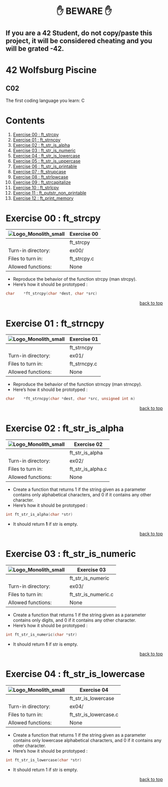 <h1 align="center">✋ BEWARE ✋</h1>

## If you are a 42 Student, do not copy/paste this project, it will be considered cheating and you will be grated -42.

# 42 Wolfsburg Piscine 
## C02

The first coding language you learn: C

# Contents

1. [Exercise 00 : ft_strcpy](#ex00)
2. [Exercise 01 : ft_strncpy](#ex01)
3. [Exercise 02 : ft_str_is_alpha](#ex02)
4. [Exercise 03 : ft_str_is_numeric](#ex03)
5. [Exercise 04 : ft_str_is_lowercase](#ex04)
6. [Exercise 05 : ft_str_is_uppercase](#ex05)
7. [Exercise 06 : ft_str_is_printable](#ex06)
8. [Exercise 07 : ft_strupcase](#ex07)
9. [Exercise 08 : ft_strlowcase](#ex08)
10. [Exercise 09 : ft_strcapitalize](#ex09)
11. [Exercise 10 : ft_strlcpy](#ex10)
12. [Exercise 11 : ft_putstr_non_printable](#ex11)
13. [Exercise 12 : ft_print_memory](#ex12)

# <a name="ex00">Exercise 00 : ft_strcpy</a>

| ![Logo_Monolith_small](https://user-images.githubusercontent.com/120580537/209333599-dc44418d-8ee7-42b6-8a4a-7ff328778d87.png) | Exercise 00 |
| ----- | ----- |
| | ft_strcpy |
| Turn-in directory: | ex00/ |
| Files to turn in: | ft_strcpy.c |
| Allowed functions: | None |

* Reproduce the behavior of the function strcpy (man strcpy).
* Here’s how it should be prototyped :

````C
char    *ft_strcpy(char *dest, char *src)
`````

<p align="right">
 <a href="https://github.com/Cerberus2290/Piscine_Nov22/tree/main/c02#-beware-">back to top</a>
</p>

# <a name="ex01">Exercise 01 : ft_strncpy</a>

| ![Logo_Monolith_small](https://user-images.githubusercontent.com/120580537/209333599-dc44418d-8ee7-42b6-8a4a-7ff328778d87.png) | Exercise 01 |
| ----- | ----- |
| | ft_strncpy |
| Turn-in directory: | ex01/ |
| Files to turn in: | ft_strncpy.c |
| Allowed functions: | None |

* Reproduce the behavior of the function strncpy (man strncpy).
* Here’s how it should be prototyped :

````C
char	*ft_strncpy(char *dest, char *src, unsigned int n)
`````

<p align="right">
 <a href="https://github.com/Cerberus2290/Piscine_Nov22/tree/main/c02#-beware-">back to top</a>
</p>

# <a name="ex02">Exercise 02 : ft_str_is_alpha</a>

| ![Logo_Monolith_small](https://user-images.githubusercontent.com/120580537/209333599-dc44418d-8ee7-42b6-8a4a-7ff328778d87.png) | Exercise 02 |
| ----- | ----- |
| | ft_str_is_alpha |
| Turn-in directory: | ex02/ |
| Files to turn in: | ft_str_is_alpha.c |
| Allowed functions: | None |

* Create a function that returns 1 if the string given as a parameter contains only alphabetical characters, and 0 if it contains any other character.
* Here’s how it should be prototyped :

```C
int	ft_str_is_alpha(char *str)
````

* It should return **1** if str is empty.

<p align="right">
 <a href="https://github.com/Cerberus2290/Piscine_Nov22/tree/main/c02#-beware-">back to top</a>
</p>

# <a name="ex03">Exercise 03 : ft_str_is_numeric</a>

| ![Logo_Monolith_small](https://user-images.githubusercontent.com/120580537/209333599-dc44418d-8ee7-42b6-8a4a-7ff328778d87.png) | Exercise 03 |
| ----- | ----- |
| | ft_str_is_numeric |
| Turn-in directory: | ex03/ |
| Files to turn in: | ft_str_is_numeric.c |
| Allowed functions: | None |

* Create a function that returns 1 if the string given as a parameter contains only digits, and 0 if it contains any other character.
* Here’s how it should be prototyped :

```C
int	ft_str_is_numeric(char *str)
````

* It should return **1** if str is empty.

<p align="right">
 <a href="https://github.com/Cerberus2290/Piscine_Nov22/tree/main/c02#-beware-">back to top</a>
</p>

# <a name="ex04">Exercise 04 : ft_str_is_lowercase</a>

| ![Logo_Monolith_small](https://user-images.githubusercontent.com/120580537/209333599-dc44418d-8ee7-42b6-8a4a-7ff328778d87.png) | Exercise 04 |
| ----- | ----- |
| | ft_str_is_lowercase |
| Turn-in directory: | ex04/ |
| Files to turn in: | ft_str_is_lowercase.c |
| Allowed functions: | None |

* Create a function that returns 1 if the string given as a parameter contains only lowercase alphabetical characters, and 0 if it contains any other character.
* Here’s how it should be prototyped :

```C
int	ft_str_is_lowercase(char *str)
````

* It should return 1 if str is empty.

<p align="right">
 <a href="https://github.com/Cerberus2290/Piscine_Nov22/tree/main/c02#-beware-">back to top</a>
</p>